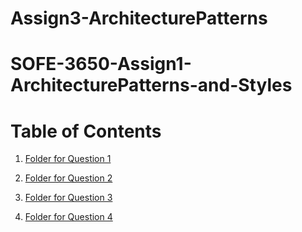 # Assign3-ArchitecturePatterns

# SOFE-3650-Assign1-ArchitecturePatterns-and-Styles

# Table of Contents


1. [Folder for Question 1](https://github.com/MamunTHossain/Assign3-ArchitecturePatterns/tree/main/Question%201)

2. [Folder for Question 2](https://github.com/MamunTHossain/Assign3-ArchitecturePatterns/tree/main/Question%202)

3. [Folder for Question 3](https://github.com/MamunTHossain/Assign3-ArchitecturePatterns/tree/main/Question%203)

4. [Folder for Question 4](https://github.com/MamunTHossain/Assign3-ArchitecturePatterns/tree/main/Question%204)
